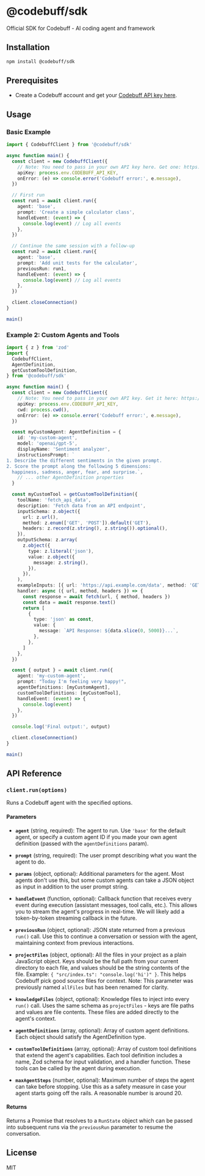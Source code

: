# @codebuff/sdk

Official SDK for Codebuff - AI coding agent and framework

## Installation

```bash
npm install @codebuff/sdk
```

## Prerequisites

- Create a Codebuff account and get your [Codebuff API key here](https://www.codebuff.com/profile?tab=api-keys).

## Usage

### Basic Example

```typescript
import { CodebuffClient } from '@codebuff/sdk'

async function main() {
  const client = new CodebuffClient({
    // Note: You need to pass in your own API key here. Get one: https://www.codebuff.com/profile?tab=api-keys
    apiKey: process.env.CODEBUFF_API_KEY,
    onError: (e) => console.error('Codebuff error:', e.message),
  })

  // First run
  const run1 = await client.run({
    agent: 'base',
    prompt: 'Create a simple calculator class',
    handleEvent: (event) => {
      console.log(event) // Log all events
    },
  })

  // Continue the same session with a follow-up
  const run2 = await client.run({
    agent: 'base',
    prompt: 'Add unit tests for the calculator',
    previousRun: run1,
    handleEvent: (event) => {
      console.log(event) // Log all events
    },
  })

  client.closeConnection()
}

main()
```

### Example 2: Custom Agents and Tools

```typescript
import { z } from 'zod'
import {
  CodebuffClient,
  AgentDefinition,
  getCustomToolDefinition,
} from '@codebuff/sdk'

async function main() {
  const client = new CodebuffClient({
    // Note: You need to pass in your own API key. Get it here: https://www.codebuff.com/profile?tab=api-keys
    apiKey: process.env.CODEBUFF_API_KEY,
    cwd: process.cwd(),
    onError: (e) => console.error('Codebuff error:', e.message),
  })

  const myCustomAgent: AgentDefinition = {
    id: 'my-custom-agent',
    model: 'openai/gpt-5',
    displayName: 'Sentiment analyzer',
    instructionsPrompt: `
1. Describe the different sentiments in the given prompt.
2. Score the prompt along the following 5 dimensions:
  happiness, sadness, anger, fear, and surprise.`,
    // ... other AgentDefinition properties
  }

  const myCustomTool = getCustomToolDefinition({
    toolName: 'fetch_api_data',
    description: 'Fetch data from an API endpoint',
    inputSchema: z.object({
      url: z.url(),
      method: z.enum(['GET', 'POST']).default('GET'),
      headers: z.record(z.string(), z.string()).optional(),
    }),
    outputSchema: z.array(
      z.object({
        type: z.literal('json'),
        value: z.object({
          message: z.string(),
        }),
      }),
    ),
    exampleInputs: [{ url: 'https://api.example.com/data', method: 'GET' }],
    handler: async ({ url, method, headers }) => {
      const response = await fetch(url, { method, headers })
      const data = await response.text()
      return [
        {
          type: 'json' as const,
          value: {
            message: `API Response: ${data.slice(0, 5000)}...`,
          },
        },
      ]
    },
  })

  const { output } = await client.run({
    agent: 'my-custom-agent',
    prompt: "Today I'm feeling very happy!",
    agentDefinitions: [myCustomAgent],
    customToolDefinitions: [myCustomTool],
    handleEvent: (event) => {
      console.log(event)
    },
  })

  console.log('Final output:', output)

  client.closeConnection()
}

main()
```

## API Reference

### `client.run(options)`

Runs a Codebuff agent with the specified options.

#### Parameters

- **`agent`** (string, required): The agent to run. Use `'base'` for the default agent, or specify a custom agent ID if you made your own agent definition (passed with the `agentDefinitions` param).

- **`prompt`** (string, required): The user prompt describing what you want the agent to do.

- **`params`** (object, optional): Additional parameters for the agent. Most agents don't use this, but some custom agents can take a JSON object as input in addition to the user prompt string.

- **`handleEvent`** (function, optional): Callback function that receives every event during execution (assistant messages, tool calls, etc.). This allows you to stream the agent's progress in real-time. We will likely add a token-by-token streaming callback in the future.

- **`previousRun`** (object, optional): JSON state returned from a previous `run()` call. Use this to continue a conversation or session with the agent, maintaining context from previous interactions.

- **`projectFiles`** (object, optional): All the files in your project as a plain JavaScript object. Keys should be the full path from your current directory to each file, and values should be the string contents of the file. Example: `{ "src/index.ts": "console.log('hi')" }`. This helps Codebuff pick good source files for context. Note: This parameter was previously named `allFiles` but has been renamed for clarity.

- **`knowledgeFiles`** (object, optional): Knowledge files to inject into every `run()` call. Uses the same schema as `projectFiles` - keys are file paths and values are file contents. These files are added directly to the agent's context.

- **`agentDefinitions`** (array, optional): Array of custom agent definitions. Each object should satisfy the AgentDefinition type.

- **`customToolDefinitions`** (array, optional): Array of custom tool definitions that extend the agent's capabilities. Each tool definition includes a name, Zod schema for input validation, and a handler function. These tools can be called by the agent during execution.

- **`maxAgentSteps`** (number, optional): Maximum number of steps the agent can take before stopping. Use this as a safety measure in case your agent starts going off the rails. A reasonable number is around 20.

#### Returns

Returns a Promise that resolves to a `RunState` object which can be passed into subsequent runs via the `previousRun` parameter to resume the conversation.

## License

MIT
